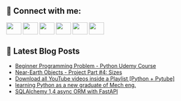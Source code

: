 ## 🔎 Connect with me:
[<img height="32" width="40" src="https://cdn.jsdelivr.net/npm/simple-icons@v5/icons/telegram.svg" />](https://t.me/bullbesh)
[<img height="32" width="40" src="https://cdn.jsdelivr.net/npm/simple-icons@v5/icons/vk.svg" />](https://vk.com/bullbesh)
[<img height="32" width="40" src="https://cdn.jsdelivr.net/npm/simple-icons@v5/icons/twitter.svg" />](https://twitter.com/bullbesh1)
[<img height="32" width="40" src="https://cdn.jsdelivr.net/npm/simple-icons@v5/icons/instagram.svg" />](https://www.instagram.com/bullbesh)
[<img height="32" width="40" src="https://cdn.jsdelivr.net/npm/simple-icons@v5/icons/reddit.svg" />](https://www.reddit.com/user/bullbesh)
[<img height="32" width="40" src="https://cdn.jsdelivr.net/npm/simple-icons@v5/icons/youtube.svg" />](https://www.youtube.com/channel/UCtfjRs6uzgq5mfm8S06WTcg)

## 📕 Latest Blog Posts
<!-- BLOG-POST-LIST:START -->
- [Beginner Programming Problem - Python Udemy Course](https://www.reddit.com/r/Python/comments/vpbw5g/beginner_programming_problem_python_udemy_course/)
- [Near-Earth Objects - Project Part #4: Sizes](https://www.reddit.com/r/Python/comments/vpbvxc/nearearth_objects_project_part_4_sizes/)
- [Download all YouTube videos inside a Playlist [Python + Pytube]](https://www.reddit.com/r/Python/comments/vpbitf/download_all_youtube_videos_inside_a_playlist/)
- [learning Python as a new graduate of Mech eng.](https://www.reddit.com/r/Python/comments/vpbdol/learning_python_as_a_new_graduate_of_mech_eng/)
- [SQLAlchemy 1,4 async ORM with FastAPI](https://www.reddit.com/r/Python/comments/vpa7s6/sqlalchemy_14_async_orm_with_fastapi/)
<!-- BLOG-POST-LIST:END -->
